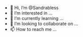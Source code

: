 - 👋 Hi, I’m @Sandrabless
- 👀 I’m interested in ...
- 🌱 I’m currently learning ...
- 💞️ I’m looking to collaborate on ...
- 📫 How to reach me ...

<!---
Sandrabless/Sandrabless is a ✨ special ✨ repository because its `README.md` (this file) appears on your GitHub profile.
You can click the Preview link to take a look at your changes.
--->
